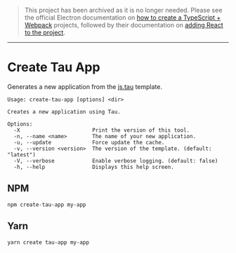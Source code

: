 > This project has been archived as it is no longer needed. Please see the official Electron documentation on [how to create a TypeScript + Webpack](https://www.electronforge.io/templates/typescript-+-webpack-template) projects, followed by their documentation on [adding React to the project](https://www.electronforge.io/guides/framework-integration/react-with-typescript).
---
# Create Tau App

Generates a new application from the [js.tau](https://github.com/kherge/js.tau) template.

```
Usage: create-tau-app [options] <dir>

Creates a new application using Tau.

Options:
  -X                       Print the version of this tool.
  -n, --name <name>        The name of your new application.
  -u, --update             Force update the cache.
  -v, --version <version>  The version of the template. (default: "latest")
  -V, --verbose            Enable verbose logging. (default: false)
  -h, --help               Displays this help screen.
```

## NPM

    npm create-tau-app my-app

## Yarn

    yarn create tau-app my-app
